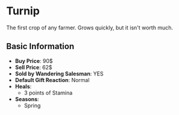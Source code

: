 # Turnip

The first crop of any farmer. Grows quickly, but it isn't worth much.

## Basic Information

- **Buy Price**: 90$
- **Sell Price**: 62$
- **Sold by Wandering Salesman**: YES
- **Default Gift Reaction**: Normal
- **Heals**:
  - 3 points of Stamina
- **Seasons**:
  - Spring